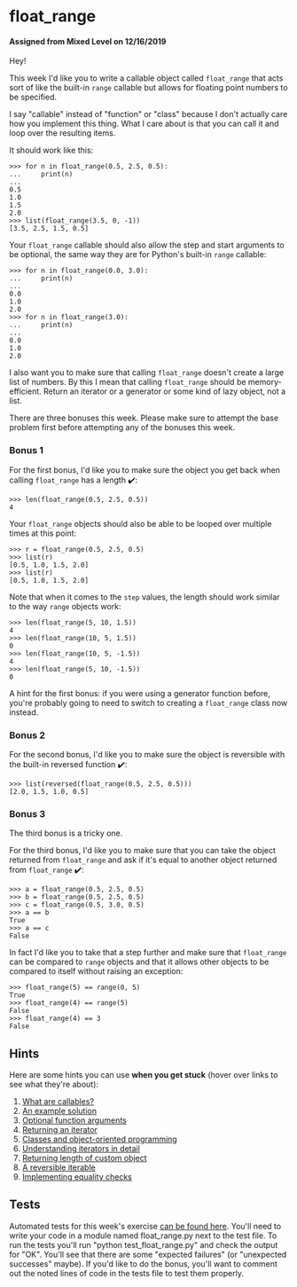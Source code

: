 # float_range
#### Assigned from Mixed Level on 12/16/2019

Hey!

This week I'd like you to write a callable object called `float_range` that acts sort of like the built-in `range` callable but allows for floating point numbers to be specified.

I say "callable" instead of "function" or "class" because I don't actually care how you implement this thing. What I care about is that you can call it and loop over the resulting items.

It should work like this:
```
>>> for n in float_range(0.5, 2.5, 0.5):
...     print(n)
...
0.5
1.0
1.5
2.0
>>> list(float_range(3.5, 0, -1))
[3.5, 2.5, 1.5, 0.5]
```
Your `float_range` callable should also allow the step and start arguments to be optional, the same way they are for Python's built-in `range` callable:
```
>>> for n in float_range(0.0, 3.0):
...     print(n)
...
0.0
1.0
2.0
>>> for n in float_range(3.0):
...     print(n)
...
0.0
1.0
2.0
```
I also want you to make sure that calling `float_range` doesn't create a large list of numbers. By this I mean that calling `float_range` should be memory-efficient. Return an iterator or a generator or some kind of lazy object, not a list.

There are three bonuses this week. Please make sure to attempt the base problem first before attempting any of the bonuses this week.

### Bonus 1

For the first bonus, I'd like you to make sure the object you get back when calling `float_range` has a length ✔️:
```
>>> len(float_range(0.5, 2.5, 0.5))
4
```
Your `float_range` objects should also be able to be looped over multiple times at this point:
```
>>> r = float_range(0.5, 2.5, 0.5)
>>> list(r)
[0.5, 1.0, 1.5, 2.0]
>>> list(r)
[0.5, 1.0, 1.5, 2.0]
```
Note that when it comes to the `step` values, the length should work similar to the way `range` objects work:
```
>>> len(float_range(5, 10, 1.5))
4
>>> len(float_range(10, 5, 1.5))
0
>>> len(float_range(10, 5, -1.5))
4
>>> len(float_range(5, 10, -1.5))
0
```
A hint for the first bonus: if you were using a generator function before, you're probably going to need to switch to creating a `float_range` class now instead.

### Bonus 2

For the second bonus, I'd like you to make sure the object is reversible with the built-in reversed function ✔️:
```
>>> list(reversed(float_range(0.5, 2.5, 0.5)))
[2.0, 1.5, 1.0, 0.5]
```

### Bonus 3

The third bonus is a tricky one.

For the third bonus, I'd like you to make sure that you can take the object returned from `float_range` and ask if it's equal to another object returned from `float_range` ✔️:
```
>>> a = float_range(0.5, 2.5, 0.5)
>>> b = float_range(0.5, 2.5, 0.5)
>>> c = float_range(0.5, 3.0, 0.5)
>>> a == b
True
>>> a == c
False
```
In fact I'd like you to take that a step further and make sure that `float_range` can be compared to `range` objects and that it allows other objects to be compared to itself without raising an exception:
```
>>> float_range(5) == range(0, 5)
True
>>> float_range(4) == range(5)
False
>>> float_range(4) == 3
False
```

## Hints

Here are some hints you can use **when you get stuck** (hover over links to see what they're about):

1. [What are callables?](https://treyhunner.com/2019/04/is-it-a-class-or-a-function-its-a-callable/)
2. [An example solution](https://stackoverflow.com/a/51676957/2633215)
3. [Optional function arguments](https://docs.python.org/3/tutorial/controlflow.html#more-on-defining-functions)
4. [Returning an iterator](https://treyhunner.com/2018/06/how-to-make-an-iterator-in-python/#Generators:_the_easy_way_to_make_an_iterator)
5. [Classes and object-oriented programming](https://www.youtube.com/watch?v=ZDa-Z5JzLYM/)
6. [Understanding iterators in detail](https://treyhunner.com/2019/06/loop-better-a-deeper-look-at-iteration-in-python/)
7. [Returning length of custom object](https://stackoverflow.com/questions/15114023/using-len-and-def-len-self-to-build-a-class)
8. [A reversible iterable](https://code.activestate.com/recipes/577624/)
9. [Implementing equality checks](https://stackoverflow.com/a/25176504/98187)

## Tests

Automated tests for this week's exercise [can be found here](https://www.pythonmorsels.com/exercises/03a551781d7548539d42897e5e8a1519/tests/). You'll need to write your code in a module named float_range.py next to the test file. To run the tests you'll run "python test_float_range.py" and check the output for "OK". You'll see that there are some "expected failures" (or "unexpected successes" maybe). If you'd like to do the bonus, you'll want to comment out the noted lines of code in the tests file to test them properly.
